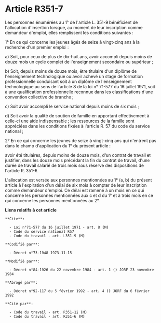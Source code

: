 # Article R351-7

Les personnes énumérées au 1° de l'article L. 351-9 bénéficient de l'allocation d'insertion lorsque, au moment de leur
inscription comme demandeur d'emploi, elles remplissent les conditions suivantes :

1° En ce qui concerne les jeunes âgés de seize à vingt-cinq ans à la recherche d'un premier emploi :

a) Soit, pour ceux de plus de dix-huit ans, avoir accompli depuis moins de douze mois un cycle complet de l'enseignement
secondaire ou supérieur ;

b) Soit, depuis moins de douze mois, être titulaire d'un diplôme de l'enseignement technologique ou avoir achevé un stage de
formation professionnelle conduisant soit à un diplôme de l'enseignement technologique au sens de l'article 8 de la loi n°
71-577 du 16 juillet 1971, soit à une qualification professionnelle reconnue dans les classifications d'une convention
collective de branche ;

c) Soit avoir accompli le service national depuis moins de six mois ;

d) Soit avoir la qualité de soutien de famille en apportant effectivement à celle-ci une aide indispensable ; les ressources
de la famille sont appréciées dans les conditions fixées à l'article R. 57 du code du service national ;

2° En ce qui concerne les jeunes de seize à vingt-cinq ans qui n'entrent pas dans le champ d'application du 1° du présent
article :

avoir été titulaires, depuis moins de douze mois, d'un contrat de travail et justifier, dans les douze mois précédant la fin
du contrat de travail, d'une durée de travail salarié de trois mois sous réserve des dispositions de l'article R. 351-6.

L'allocation est versée aux personnes mentionnées au 1° (a, b) du présent article à l'expiration d'un délai de six mois à
compter de leur inscription comme demandeur d'emploi. Ce délai est ramené à un mois en ce qui concerne les personnes
mentionnées aux c et d du 1° et à trois mois en ce qui concerne les personnes mentionnées au 2°.

**Liens relatifs à cet article**

	**Cite**:

	  - Loi n°71-577 du 16 juillet 1971 - art. 8 (M)
	  - Code du service national R57
	  - Code du travail - art. L351-9 (M)

	**Codifié par**:

	  - Décret n°73-1048 1973-11-15

	**Modifié par**:

	  - Décret n°84-1026 du 22 novembre 1984 - art. 1 () JORF 23 novembre 1984

	**Abrogé par**:

	  - Décret n°92-117 du 5 février 1992 - art. 4 () JORF du 6 février 1992

	**Cité par**:

	  - Code du travail - art. R351-12 (M)
	  - Code du travail - art. R351-6 (M)

